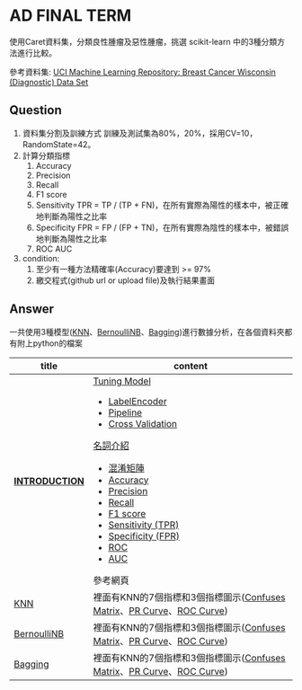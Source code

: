 # AD FINAL TERM 

使用Caret資料集，分類良性腫瘤及惡性腫瘤，挑選 scikit-learn 中的3種分類方法進行比較。 

參考資料集: [UCI Machine Learning Repository: Breast Cancer Wisconsin (Diagnostic) Data Set](http://archive.ics.uci.edu/ml/datasets/breast+cancer+wisconsin+(diagnostic))



## Question

1. 資料集分割及訓練方式 訓練及測試集為80%，20%，採用CV=10，RandomState=42。
2. 計算分類指標 
   1. Accuracy 
   2. Precision 
   3. Recall 
   4. F1 score 
   5. Sensitivity TPR = TP / (TP + FN)，在所有實際為陽性的樣本中，被正確地判斷為陽性之比率
   6. Specificity FPR = FP / (FP + TN)，在所有實際為陰性的樣本中，被錯誤地判斷為陽性之比率
   7. ROC AUC
3. condition: 
   1. 至少有一種方法精確率(Accuracy)要達到 >= 97%
   2. 繳交程式(github url or upload file)及執行結果畫面



## Answer 

一共使用3種模型([KNN](KNN)、[BernoulliNB](BernoulliNB)、[Bagging](Bagging))進行數據分析，在各個資料夾都有附上python的檔案

| title                            | content                                                      |
| -------------------------------- | ------------------------------------------------------------ |
| [**INTRODUCTION**](INTRODUCTION) | [Tuning Model](INTRODUCTION#Tuning-Model)<ul><li>[LabelEncoder](INTRODUCTION#LabelEncoder)</li><li> [Pipeline](INTRODUCTION#Pipeline)</li><li> [Cross Validation](INTRODUCTION#Cross-Validation)</li></ul>[名詞介紹](INTRODUCTION#名詞介紹)<ul><li>[混淆矩陣](INTRODUCTION#混淆矩陣)</li><li> [Accuracy](INTRODUCTION#Accuracy)</li><li> [Precision](INTRODUCTION#Precision)</li><li>[Recall](INTRODUCTION#Recall)</li><li> [F1 score](INTRODUCTION#F1-score)</li><li> [Sensitivity (TPR)](INTRODUCTION#sensitivity-tpr)</li><li>[Specificity (FPR)](INTRODUCTION#specificity-fpr)</li><li> [ROC](INTRODUCTION#ROC)</li><li> [AUC](INTRODUCTION#AUC)</li></ul>參考網頁 |
| [KNN](KNN)                       | 裡面有KNN的7個指標和3個指標圖示([Confuses Matrix](KNN#confuses-matrix)、[PR Curve](KNN#pr-curve)、[ROC Curve](KNN#roc-curve)) |
| [BernoulliNB](BernoulliNB)       | 裡面有KNN的7個指標和3個指標圖示([Confuses Matrix](BernoulliNB#confuses-matrix)、[PR Curve](BernoulliNB#pr-curve)、[ROC Curve](BernoulliNB#roc-curve)) |
| [Bagging](Bagging)               | 裡面有KNN的7個指標和3個指標圖示([Confuses Matrix](Bagging#confuses-matrix)、[PR Curve](Bagging#pr-curve)、[ROC Curve](Bagging#roc-curve)) |

